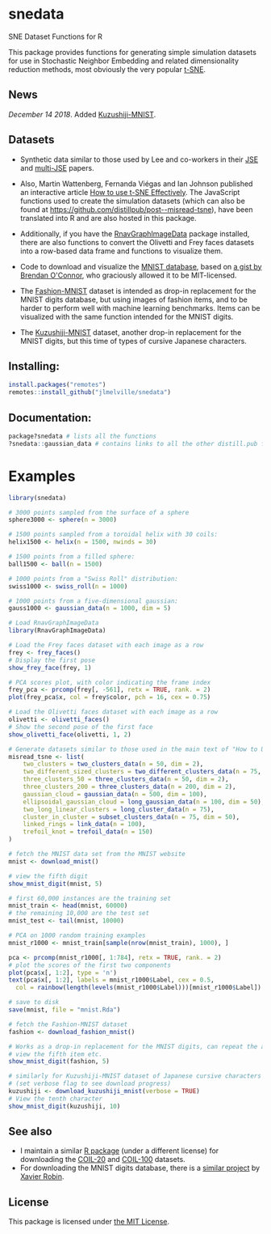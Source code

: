 # snedata

SNE Dataset Functions for R

This package provides functions for generating simple simulation datasets 
for use in Stochastic Neighbor Embedding and related dimensionality reduction
methods, most obviously the very popular
[t-SNE](https://lvdmaaten.github.io/tsne/).

## News

*December 14 2018*. Added [Kuzushiji-MNIST](https://github.com/rois-codh/kmnist).


## Datasets

* Synthetic data similar to those used by Lee and co-workers in their 
[JSE](http://dx.doi.org/10.1016/j.neucom.2012.12.036) and 
[multi-JSE](http://dx.doi.org/10.1016/j.neucom.2014.12.095) papers.

* Also, Martin Wattenberg, Fernanda Viégas and Ian Johnson published an 
interactive article 
[How to use t-SNE Effectively](http://distill.pub/2016/misread-tsne/).
The JavaScript functions used to create the simulation datasets
(which can also be found at https://github.com/distillpub/post--misread-tsne),
have been translated into R and are also hosted in this package.

* Additionally, if you have the 
[RnavGraphImageData](https://cran.r-project.org/package=RnavGraphImageData)
package installed, there are also functions to convert the Olivetti and Frey 
faces datasets into a row-based data frame and functions to visualize them.

* Code to download and visualize the 
[MNIST database](http://yann.lecun.com/exdb/mnist/), based on 
[a gist by Brendan O'Connor](https://gist.github.com/brendano/39760), who 
graciously allowed it to be MIT-licensed.

* The [Fashion-MNIST](https://github.com/zalandoresearch/fashion-mnist) dataset 
is intended as drop-in replacement for the MNIST digits database, but using 
images of fashion items, and to be harder to perform well with machine learning
benchmarks. Items can be visualized with the same function intended for the 
MNIST digits.

* The [Kuzushiji-MNIST](https://github.com/rois-codh/kmnist) dataset, another
drop-in replacement for the MNIST digits, but this time of types of cursive
Japanese characters.

## Installing:

```R
install.packages("remotes")
remotes::install_github("jlmelville/snedata")
```

## Documentation:

```R
package?snedata # lists all the functions
?snedata::gaussian_data # contains links to all the other distill.pub functions
```

# Examples
```R
library(snedata)

# 3000 points sampled from the surface of a sphere
sphere3000 <- sphere(n = 3000)

# 1500 points sampled from a toroidal helix with 30 coils:
helix1500 <- helix(n = 1500, nwinds = 30)

# 1500 points from a filled sphere:
ball1500 <- ball(n = 1500)

# 1000 points from a "Swiss Roll" distribution:
swiss1000 <- swiss_roll(n = 1000)

# 1000 points from a five-dimensional gaussian:
gauss1000 <- gaussian_data(n = 1000, dim = 5)

# Load RnavGraphImageData
library(RnavGraphImageData)

# Load the Frey faces dataset with each image as a row
frey <- frey_faces()
# Display the first pose
show_frey_face(frey, 1)

# PCA scores plot, with color indicating the frame index
frey_pca <- prcomp(frey[, -561], retx = TRUE, rank. = 2)
plot(frey_pca$x, col = frey$color, pch = 16, cex = 0.75)

# Load the Olivetti faces dataset with each image as a row
olivetti <- olivetti_faces()
# Show the second pose of the first face
show_olivetti_face(olivetti, 1, 2)

# Generate datasets similar to those used in the main text of "How to Use t-SNE Effectively"
misread_tsne <- list(
	two_clusters = two_clusters_data(n = 50, dim = 2),
	two_different_sized_clusters = two_different_clusters_data(n = 75, dim = 2),
	three_clusters_50 = three_clusters_data(n = 50, dim = 2),
	three_clusters_200 = three_clusters_data(n = 200, dim = 2),
	gaussian_cloud = gaussian_data(n = 500, dim = 100),
	ellipsoidal_gaussian_cloud = long_gaussian_data(n = 100, dim = 50),
	two_long_linear_clusters = long_cluster_data(n = 75),
	cluster_in_cluster = subset_clusters_data(n = 75, dim = 50),
	linked_rings = link_data(n = 100),
	trefoil_knot = trefoil_data(n = 150)
)

# fetch the MNIST data set from the MNIST website
mnist <- download_mnist()

# view the fifth digit
show_mnist_digit(mnist, 5)

# first 60,000 instances are the training set
mnist_train <- head(mnist, 60000)
# the remaining 10,000 are the test set
mnist_test <- tail(mnist, 10000)

# PCA on 1000 random training examples
mnist_r1000 <- mnist_train[sample(nrow(mnist_train), 1000), ]

pca <- prcomp(mnist_r1000[, 1:784], retx = TRUE, rank. = 2)
# plot the scores of the first two components
plot(pca$x[, 1:2], type = 'n')
text(pca$x[, 1:2], labels = mnist_r1000$Label, cex = 0.5,
  col = rainbow(length(levels(mnist_r1000$Label)))[mnist_r1000$Label])

# save to disk
save(mnist, file = "mnist.Rda")

# fetch the Fashion-MNIST dataset
fashion <- download_fashion_mnist()

# Works as a drop-in replacement for the MNIST digits, can repeat the above
# view the fifth item etc.
show_mnist_digit(fashion, 5)

# similarly for Kuzushiji-MNIST dataset of Japanese cursive characters
# (set verbose flag to see download progress)
kuzushiji <- download_kuzushiji_mnist(verbose = TRUE)
# View the tenth character
show_mnist_digit(kuzushiji, 10)
```

## See also

* I maintain a similar [R package](https://github.com/jlmelville/coil20) (under 
a different license) for downloading the 
[COIL-20](http://www.cs.columbia.edu/CAVE/software/softlib/coil-20.php) and
[COIL-100](http://www.cs.columbia.edu/CAVE/software/softlib/coil-100.php)
datasets.
* For downloading the MNIST digits database, there is a 
[similar project](https://github.com/xrobin/mnist) by 
[Xavier Robin](https://github.com/xrobin).

## License

This package is licensed under 
[the MIT License](http://opensource.org/licenses/MIT).
